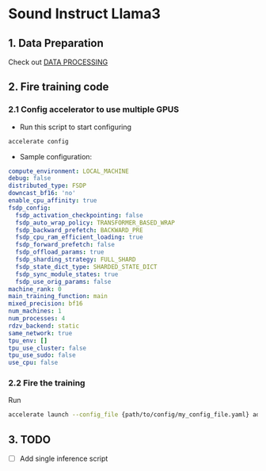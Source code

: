 # Sound Instruct Llama3

## 1. Data Preparation

Check out [DATA PROCESSING](data/README.md)

## 2. Fire training code

### 2.1 Config accelerator to use multiple GPUS

- Run this script to start configuring

```bash
accelerate config
```

- Sample configuration:

```yaml
compute_environment: LOCAL_MACHINE
debug: false
distributed_type: FSDP
downcast_bf16: 'no'
enable_cpu_affinity: true
fsdp_config:
  fsdp_activation_checkpointing: false
  fsdp_auto_wrap_policy: TRANSFORMER_BASED_WRAP
  fsdp_backward_prefetch: BACKWARD_PRE
  fsdp_cpu_ram_efficient_loading: true
  fsdp_forward_prefetch: false
  fsdp_offload_params: true
  fsdp_sharding_strategy: FULL_SHARD
  fsdp_state_dict_type: SHARDED_STATE_DICT
  fsdp_sync_module_states: true
  fsdp_use_orig_params: false
machine_rank: 0
main_training_function: main
mixed_precision: bf16
num_machines: 1
num_processes: 4
rdzv_backend: static
same_network: true
tpu_env: []
tpu_use_cluster: false
tpu_use_sudo: false
use_cpu: false
```

### 2.2 Fire the training

Run

```bash
accelerate launch --config_file {path/to/config/my_config_file.yaml} adam_mini_train.py
```

## 3. TODO

- [ ] Add single inference script
